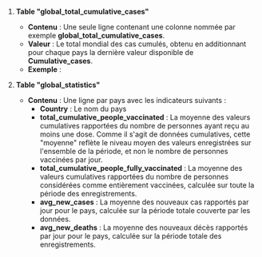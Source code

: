 1. **Table "global_total_cumulative_cases"**  
   - **Contenu** : Une seule ligne contenant une colonne nommée par exemple **global_total_cumulative_cases**.  
   - **Valeur** : Le total mondial des cas cumulés, obtenu en additionnant pour chaque pays la dernière valeur disponible de **Cumulative_cases**.  
   - **Exemple** :

2. **Table "global_statistics"**  
   - **Contenu** : Une ligne par pays avec les indicateurs suivants :  
     - **Country** : Le nom du pays  
     - **total_cumulative_people_vaccinated** : La moyenne des valeurs cumulatives rapportées du nombre de personnes ayant reçu au moins une dose. Comme il s'agit de données cumulatives, cette "moyenne" reflète le niveau moyen des valeurs enregistrées sur l'ensemble de la période, et non le nombre de personnes vaccinées par jour.  
     - **total_cumulative_people_fully_vaccinated** : La moyenne des valeurs cumulatives rapportées du nombre de personnes considérées comme entièrement vaccinées, calculée sur toute la période des enregistrements.  
     - **avg_new_cases** : La moyenne des nouveaux cas rapportés par jour pour le pays, calculée sur la période totale couverte par les données.  
     - **avg_new_deaths** : La moyenne des nouveaux décès rapportés par jour pour le pays, calculée sur la période totale des enregistrements.